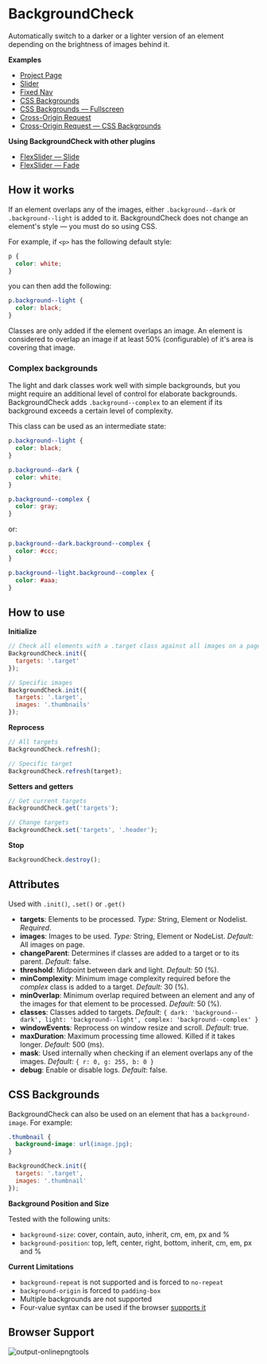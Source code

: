 # BackgroundCheck

Automatically switch to a darker or a lighter version of an element depending on the brightness of images behind it.

**Examples**

+ [Project Page](http://linkstackorg.github.io/background-check/)
+ [Slider](http://linkstackorg.github.io/background-check/slider.html)
+ [Fixed Nav](http://linkstackorg.github.io/background-check/fixed-nav.html)
+ [CSS Backgrounds](https://linkstackorg.github.io/background-check/css-backgrounds.html)
+ [CSS Backgrounds &mdash; Fullscreen](https://linkstackorg.github.io/background-check/css-backgrounds-fullscreen.html)
+ [Cross-Origin Request](https://linkstackorg.github.io/background-check/cross-origin.html)
+ [Cross-Origin Request &mdash; CSS Backgrounds](https://linkstackorg.github.io/background-check/cross-origin-css.html)

**Using BackgroundCheck with other plugins**

+ [FlexSlider &mdash; Slide](https://linkstackorg.github.io/background-check/flexslider.html)
+ [FlexSlider &mdash; Fade](https://linkstackorg.github.io/background-check/flexslider-fade.html)

## How it works

If an element overlaps any of the images, either `.background--dark` or `.background--light` is added to it. BackgroundCheck does not change an element's style &mdash; you must do so using CSS.

For example, if `<p>` has the following default style:

```css
p {
  color: white;
}
```

you can then add the following:

```css
p.background--light {
  color: black;
}
```

Classes are only added if the element overlaps an image. An element is considered to overlap an image if at least 50% (configurable) of it's area is covering that image.

### Complex backgrounds

The light and dark classes work well with simple backgrounds, but you might require an additional level of control for elaborate backgrounds. BackgroundCheck adds `.background--complex` to an element if its background exceeds a certain level of complexity.

This class can be used as an intermediate state:

```css
p.background--light {
  color: black;
}

p.background--dark {
  color: white;
}

p.background--complex {
  color: gray;
}
```

or:

```css
p.background--dark.background--complex {
  color: #ccc;
}

p.background--light.background--complex {
  color: #aaa;
}
```

## How to use

**Initialize**

```javascript
// Check all elements with a .target class against all images on a page
BackgroundCheck.init({
  targets: '.target'
});

// Specific images
BackgroundCheck.init({
  targets: '.target',
  images: '.thumbnails'
});
```

**Reprocess**

```javascript
// All targets
BackgroundCheck.refresh();

// Specific target
BackgroundCheck.refresh(target);
```

**Setters and getters**

```javascript
// Get current targets
BackgroundCheck.get('targets');

// Change targets
BackgroundCheck.set('targets', '.header');
```

**Stop**

```javascript
BackgroundCheck.destroy();
```

## Attributes

Used with `.init()`, `.set()` or `.get()`

+ **targets**: Elements to be processed. *Type:* String, Element or Nodelist. *Required*.
+ **images**: Images to be used. *Type:* String, Element or NodeList. *Default:* All images on page.
+ **changeParent**: Determines if classes are added to a target or to its parent. *Default:* false.
+ **threshold**: Midpoint between dark and light. *Default:* 50 (%).
+ **minComplexity**: Minimum image complexity required before the *complex* class is added to a target. *Default:* 30 (%).
+ **minOverlap**: Minimum overlap required between an element and any of the images for that element to be processed. *Default:* 50 (%).
+ **classes**: Classes added to targets. *Default:* `{ dark: 'background--dark', light: 'background--light', complex: 'background--complex' }`
+ **windowEvents**: Reprocess on window resize and scroll. *Default:* true.
+ **maxDuration**: Maximum processing time allowed. Killed if it takes longer. *Default:* 500 (ms).
+ **mask**: Used internally when checking if an element overlaps any of the images. *Default:* `{ r: 0, g: 255, b: 0 }`
+ **debug**: Enable or disable logs. *Default*: false.

## CSS Backgrounds

BackgroundCheck can also be used on an element that has a `background-image`. For example:

```css
.thumbnail {
  background-image: url(image.jpg);
}
```

```js
BackgroundCheck.init({
  targets: '.target',
  images: '.thumbnail'
});
```

**Background Position and Size**

Tested with the following units:

+ `background-size`: cover, contain, auto, inherit, cm, em, px and %
+ `background-position`: top, left, center, right, bottom, inherit, cm, em, px and %

**Current Limitations**

+ `background-repeat` is not supported and is forced to `no-repeat`
+ `background-origin` is forced to `padding-box`
+ Multiple backgrounds are not supported
+ Four-value syntax can be used if the browser [supports it](https://developer.mozilla.org/en-US/docs/Web/CSS/background-position#Specifications)

## Browser Support

![output-onlinepngtools](https://github.com/LinkStackOrg/background-check/assets/60265788/300dc498-cbce-44fe-bcf6-74b7d1d386c3)
